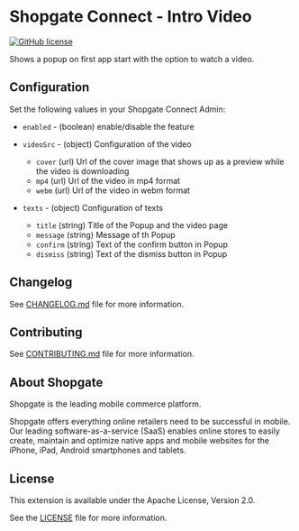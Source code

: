 # Shopgate Connect - Intro Video

[![GitHub license](http://dmlc.github.io/img/apache2.svg)](LICENSE)

Shows a popup on first app start with the option to watch a video.

## Configuration

Set the following values in your Shopgate Connect Admin:

* `enabled` - (boolean) enable/disable the feature

* `videoSrc` - (object) Configuration of the video
    * `cover` (url) Url of the cover image that shows up as a preview while the video is downloading
    * `mp4` (url) Url of the video in mp4 format
    * `webm` (url) Url of the video in webm format

* `texts` - (object) Configuration of texts
    * `title` (string) Title of the Popup and the video page
    * `message` (string) Message of th Popup
    * `confirm` (string) Text of the confirm button in Popup
    * `dismiss` (string) Text of the dismiss button in Popup

## Changelog

See [CHANGELOG.md](CHANGELOG.md) file for more information.

## Contributing

See [CONTRIBUTING.md](docs/CONTRIBUTING.md) file for more information.

## About Shopgate

Shopgate is the leading mobile commerce platform.

Shopgate offers everything online retailers need to be successful in mobile. Our leading
software-as-a-service (SaaS) enables online stores to easily create, maintain and optimize native
apps and mobile websites for the iPhone, iPad, Android smartphones and tablets.

## License

This extension is available under the Apache License, Version 2.0.

See the [LICENSE](./LICENSE) file for more information.

